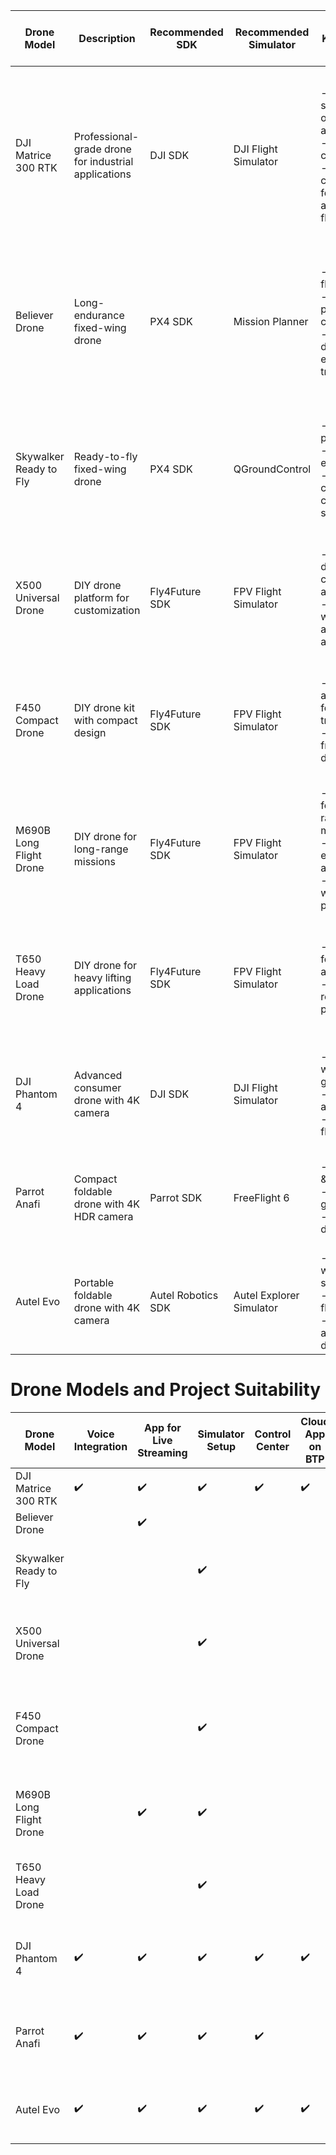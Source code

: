 | Drone Model             | Description                                         | Recommended SDK           | Recommended Simulator         | Key Features                                               | Specifications                                                                                                      | Additional Info                                        | Suitable for Drone Development Project | Remarks |
|-------------------------|-----------------------------------------------------|----------------------------|-------------------------------|------------------------------------------------------------|---------------------------------------------------------------------------------------------------------------------|--------------------------------------------------------|--------------------------------------|---------|
| DJI Matrice 300 RTK     | Professional-grade drone for industrial applications | DJI SDK                    | DJI Flight Simulator          | - Advanced sensors for obstacle avoidance <br> - Dual-camera setup <br> - AI capabilities for autonomous flight     | - Max Flight Time: Up to 55 minutes <br> - Max Payload: 2.7 kg <br> - Max Range: 15 km <br> - RTK Accuracy: 3 cm + 1 ppm <br> - Max Speed: 23 m/s (H20T) | - Designed for complex missions with high precision      | Yes - Suitable for developing advanced control systems and integrating with custom software solutions | While powerful, may be costly for small-scale projects |
| Believer Drone          | Long-endurance fixed-wing drone                    | PX4 SDK                    | Mission Planner               | - Extended flight time <br> - High payload capacity <br> - Foldable design for easy transport                       | - Wingspan: 2500 mm <br> - Max Payload: 5 kg <br> - Endurance: Up to 120 minutes <br> - Max Speed: 18 m/s <br> - Max Altitude: 5000 m             | - Suitable for aerial mapping and surveillance          | Yes - Ideal for custom payload integration and long-duration missions | May require large open spaces for takeoff and landing |
| Skywalker Ready to Fly  | Ready-to-fly fixed-wing drone                       | PX4 SDK                    | QGroundControl                | - Plug-and-play setup <br> - Long flight endurance <br> - Payload capacity for cameras or sensors                   | - Wingspan: 2122 mm <br> - Max Payload: 2.5 kg <br> - Max Endurance: Up to 180 minutes <br> - Max Speed: 20 m/s                                                              | - Ideal for aerial surveying and agriculture            | Yes - Suitable for developing ground control station software and integrating with telemetry systems | Limited payload capacity compared to other models |
| X500 Universal Drone    | DIY drone platform for customization                | Fly4Future SDK             | FPV Flight Simulator         | - Modular design for customization and versatility <br> - Compatible with various accessories and payloads          | - Max Takeoff Weight: 7.5 kg <br> - Max Payload: 2 kg <br> - Max Flight Time: 45 minutes <br> - Max Speed: 18 m/s                                                                | - Customizable for different applications               | Yes - Suitable for experimenting with various control algorithms and sensor configurations | May require technical expertise for assembly and configuration |
| F450 Compact Drone      | DIY drone kit with compact design                   | Fly4Future SDK             | FPV Flight Simulator         | - Lightweight and portable for easy transportation <br> - Beginner-friendly design                                   | - Diagonal Wheelbase: 450 mm <br> - Max Payload: 1 kg <br> - Max Flight Time: 25 minutes <br> - Max Speed: 20 m/s                                                               | - Entry-level drone for learning and experimentation    | Yes - Ideal for learning about drone construction and flight control | Limited payload capacity and flight time compared to larger drones |
| M690B Long Flight Drone | DIY drone for long-range missions                   | Fly4Future SDK             | FPV Flight Simulator         | - Optimized for long-range missions <br> - High endurance and stability <br> - Compatible with various payloads       | - Diagonal Wheelbase: 690 mm <br> - Max Payload: 2 kg <br> - Max Flight Time: 60 minutes <br> - Max Speed: 18 m/s                                                                | - Suitable for aerial photography and surveillance      | Yes - Suitable for developing software for autonomous long-range missions | May require additional safety measures for long-range flights |
| T650 Heavy Load Drone   | DIY drone for heavy lifting applications            | Fly4Future SDK             | FPV Flight Simulator         | - Designed for heavy lift applications <br> - Stable and reliable flight performance                                | - Diagonal Wheelbase: 650 mm <br> - Max Payload: 3 kg <br> - Max Flight Time: 35 minutes <br> - Max Speed: 20 m/s                                                                 | - Ideal for cargo transport and industrial use         | Yes - Suitable for developing payload control systems and testing heavy-load capabilities | Limited flight time and agility for dynamic missions |
| DJI Phantom 4           | Advanced consumer drone with 4K camera              | DJI SDK                    | DJI Flight Simulator          | - 4K camera with 3-axis gimbal <br> - Obstacle avoidance <br> - Intelligent flight modes                              | - Max Flight Time: Up to 30 minutes <br> - Max Speed: 20 m/s <br> - Camera Resolution: 4K at 30fps               | - Compatible with DJI Goggles for immersive FPV       | Yes - Suitable for developing custom applications for consumer drone market | Limited payload capacity compared to professional drones |
| Parrot Anafi            | Compact foldable drone with 4K HDR camera           | Parrot SDK                 | FreeFlight 6                  | - HDR video & photo <br> - 180° tilt gimbal <br> - Compact design                                                     | - Max Flight Time: Up to 25 minutes <br> - Max Range: 4 km <br> - Camera Resolution: 4K HDR                      | - Lightweight and portable design                     | Yes - Suitable for developing applications for compact consumer drones | Limited flight time and range compared to higher-end models |
| Autel Evo               | Portable foldable drone with 4K camera              | Autel Robotics SDK         | Autel Explorer Simulator      | - 4K camera with gimbal stabilization <br> - Intelligent flight modes <br> - Compact and foldable design              | - Max Flight Time: Up to 30 minutes <br> - Max Range: 7 km <br> - Camera Resolution: 4K at 60fps                     | - Compact and foldable design                          | Yes - Suitable for developing custom applications with high-resolution imaging capabilities | Limited flight time compared to professional drones |

# Drone Models and Project Suitability

| Drone Model             | Voice Integration | App for Live Streaming | Simulator Setup | Control Center | Cloud App on BTP | CLI Input | Remarks |
|-------------------------|-------------------|------------------------|-----------------|----------------|------------------|-----------|---------|
| DJI Matrice 300 RTK     |        ✔️         |           ✔️            |        ✔️        |       ✔️       |         ✔️        |     ✔️     |         |
| Believer Drone          |                   |           ✔️            |                 |                |                  |     ✔️     |         |
| Skywalker Ready to Fly  |                   |                         |        ✔️        |                |                  |           | Limited payload capacity compared to other models |
| X500 Universal Drone    |                   |                         |        ✔️        |                |                  |           | May require technical expertise for assembly and configuration |
| F450 Compact Drone      |                   |                         |        ✔️        |                |                  |           | Limited payload capacity and flight time compared to larger drones |
| M690B Long Flight Drone |                   |           ✔️            |        ✔️        |                |                  |           | May require additional safety measures for long-range flights |
| T650 Heavy Load Drone   |                   |                         |        ✔️        |                |                  |           | Limited flight time and agility for dynamic missions |
| DJI Phantom 4           |        ✔️         |           ✔️            |        ✔️        |       ✔️       |         ✔️        |     ✔️     | Limited payload capacity compared to professional drones |
| Parrot Anafi            |        ✔️         |           ✔️            |        ✔️        |       ✔️       |                  |     ✔️     | Limited flight time and range compared to higher-end models |
| Autel Evo               |        ✔️         |           ✔️            |        ✔️        |       ✔️       |         ✔️        |     ✔️     | Limited flight time compared to professional drones |
